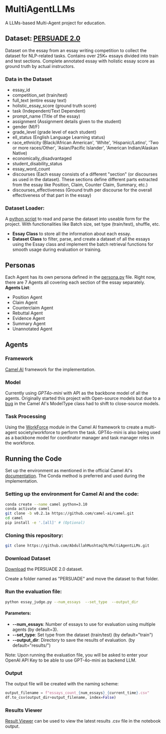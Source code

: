 # MultiAgentLLMs

A LLMs-based Multi-Agent project for education.

## Dataset: [PERSUADE 2.0](https://github.com/scrosseye/persuade_corpus_2.0)

Dataset on the essay from an essay writing competition to collect the dataset for NLP-related tasks. Contains over 25K+ essays divided into train and test sections. Complete annotated essay with holistic essay score as ground truth by actual instructors. 
### Data in the Dataset
- essay_id
- competition_set (train/test)
- full_text (entire essay text)
- holistic_essay_score (ground truth score)
- task (Independent/Text Dependent)
- prompt_name (Title of the essay)
- assignment (Assignment details given to the student)
- gender (M/F)
- grade_level (grade level of each student)
- ell_status (English Language Learning status)
- race_ethnicity (Black/African American', 'White', 'Hispanic/Latino', 'Two or more races/Other', 'Asian/Pacific Islander', 'American Indian/Alaskan Native)
- economically_disadvantaged
- student_disability_status
- essay_word_count
- discourses (Each essay consists of a different "section" (or discourses as used in the dataset). These sections define different parts extracted from the essay like Position, Claim, Counter Claim, Summary, etc.)
- discourses_effectiveness (Ground truth per discourse for the overall effectiveness of that part in the essay)


### Dataset Loader:
A [python script](./optimized_loader.py) to read and parse the dataset into useable form for the project. With functionalities like Batch size, set type (train/test), shuffle, etc.

- **Essay Class** to store all the information about each essay. 
- **Dataset Class** to filter, parse, and create a dataset of all the essays using the Essay class and implement the batch retrieval functions for smooth usage during evaluation or training.

## Personas
Each Agent has its own persona defined in the [persona.py](./persona.py) file. Right now, there are 7 Agents all covering each section of the essay separately.
**Agents List**:
- Position Agent 
- Claim Agent 
- Counterclaim Agent 
- Rebuttal Agent 
- Evidence Agent 
- Summary Agent 
- Unannotated Agent


## Agents

### Framework
[Camel AI](https://docs.camel-ai.org/index.html) framework for the implementation.
### Model
Currently using *GPT4o-mini* with API as the backbone model of all the agents. 
Originally started this project with Open-source models but due to a [bug](https://github.com/camel-ai/camel/issues/977) in the  Camel AI's ModelType class had to shift to close-source models.
### Task Processing
Using the [WorkForce](https://docs.camel-ai.org/key_modules/workforce.html) module in the Camel AI framework to create a multi-agent society/workforce to perform the task. GPT4o-mini is also being used as a backbone model for coordinator manager and task manager roles in the workforce.



## Running the Code
Set up the environment as mentioned in the official Camel AI's [documentation](https://docs.camel-ai.org/get_started/setup.html). The Conda method is preferred and used during the implementation.

### Setting up the environment for Camel AI and the code:

```bash
conda create --name camel python=3.10
conda activate camel
git clone -b v0.2.1a https://github.com/camel-ai/camel.git
cd camel
pip install -e '.[all]' # (Optional)
```

### Cloning this repository:

```bash
git clone https://github.com/AbdullahMushtaq78/MultiAgentLLMs.git
```

### Download Dataset
[Download](https://github.com/scrosseye/persuade_corpus_2.0) the PERSUADE 2.0 dataset.

Create a folder named as "PERSUADE" and move the dataset to that folder.

### Run the evaluation file:
```bash
python essay_judge.py --num_essays  --set_type  --output_dir
```
#### Parameters:
- **--num_essays**: Number of essays to use for evaluation using multiple agents (by default=3).
- **--set_type**: Set type from the dataset (train/test) (by default="train")
- **--output_dir**: Directory to save the results of evaluation. (by default="results/")

Note: Upon running the evaluation file, you will be asked to enter your OpenAI API Key to be able to use GPT-4o-mini as backend LLM.


### Output
The output file will be created with the naming scheme: 
```python
output_filename = f"essays_count_{num_essays}_{current_time}.csv"
df.to_csv(output_dir+output_filename, index=False)    
```

### Results Viewer
[Result Viewer](./results/result_viewer.ipynb) can be used to view the latest results .csv file in the notebook output.



<!-- ## Files to ignore:
These are the extra files primarily used for implementing the same project with open-source models. Due to a [bug](https://github.com/camel-ai/camel/issues/977) in the Camel AI's source code specifically in the ModelType class, had to shift to OpenAI models like GPT4o-mini.
- [llama3.sh](./llama3.sh)
- [Llama3ModelFile](./Llama3ModelFile)

(You might find some comments in the code regarding this). -->
